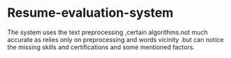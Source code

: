 # Resume-evaluation-system
The system uses the text preprocessing ,certain algorithms.not much accurate as relies only on preprocessing and words vicinity .but can notice the missing skills and certifications and some mentioned factors.
